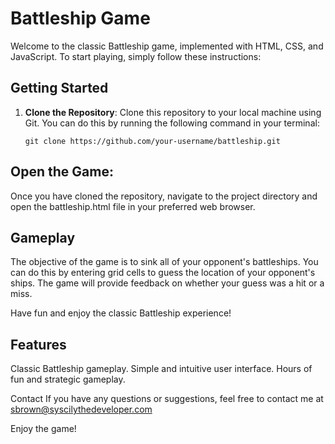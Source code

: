 
# Battleship Game

Welcome to the classic Battleship game, implemented with HTML, CSS, and JavaScript. To start playing, simply follow these instructions:

## Getting Started

1. **Clone the Repository**: 
   Clone this repository to your local machine using Git. You can do this by running the following command in your terminal:

   ```shell
   git clone https://github.com/your-username/battleship.git
   
## Open the Game:
Once you have cloned the repository, navigate to the project directory and open the battleship.html file in your preferred web browser.

## Gameplay
The objective of the game is to sink all of your opponent's battleships. You can do this by entering grid cells to guess the location of your opponent's ships. The game will provide feedback on whether your guess was a hit or a miss.

Have fun and enjoy the classic Battleship experience!

## Features
Classic Battleship gameplay.
Simple and intuitive user interface.
Hours of fun and strategic gameplay.


Contact
If you have any questions or suggestions, feel free to contact me at sbrown@syscilythedeveloper.com

Enjoy the game!
